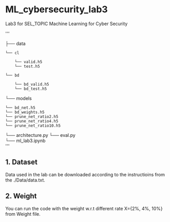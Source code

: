 # ML_cybersecurity_lab3
Lab3 for SEL_TOPIC Machine Learning for Cyber Security

'''

├── data 

    └── cl
    
        └── valid.h5   
        └── test.h5  
        
    └── bd
    
        └── bd_valid.h5    
        └── bd_test.h5   
└── models

    └── bd_net.h5
    └── bd_weights.h5
    └── prune_net_ratio2.h5
    └── prune_net_ratio4.h5
    └── prune_net_ratio10.h5
└── architecture.py
└── eval.py      
└── ml_lab3.ipynb    
'''


## 1. Dataset

Data used in the lab can be downloaded according to the instructioins from the ./Data/data.txt.



## 2. Weight

You can run the code with the weight w.r.t different rate X={2%, 4%, 10%} from Weight file.
